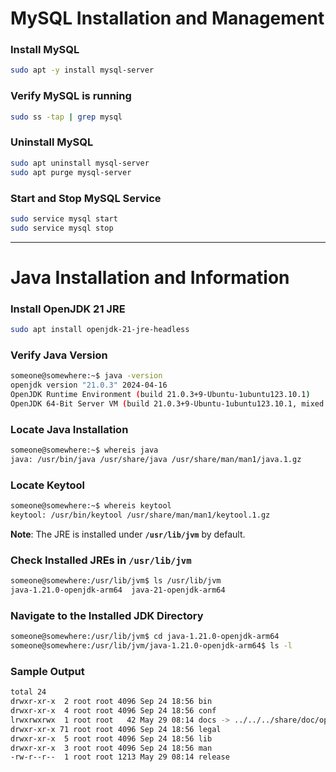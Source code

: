 # MySQL Installation and Management

### Install MySQL
```bash
sudo apt -y install mysql-server
```

### Verify MySQL is running
```bash
sudo ss -tap | grep mysql
```

### Uninstall MySQL
```bash
sudo apt uninstall mysql-server
sudo apt purge mysql-server
```

### Start and Stop MySQL Service
```bash
sudo service mysql start
sudo service mysql stop
```

---

# Java Installation and Information

### Install OpenJDK 21 JRE
```bash
sudo apt install openjdk-21-jre-headless
```

### Verify Java Version
```bash
someone@somewhere:~$ java -version
openjdk version "21.0.3" 2024-04-16
OpenJDK Runtime Environment (build 21.0.3+9-Ubuntu-1ubuntu123.10.1)
OpenJDK 64-Bit Server VM (build 21.0.3+9-Ubuntu-1ubuntu123.10.1, mixed mode, sharing)
```

### Locate Java Installation
```bash
someone@somewhere:~$ whereis java
java: /usr/bin/java /usr/share/java /usr/share/man/man1/java.1.gz
```

### Locate Keytool
```bash
someone@somewhere:~$ whereis keytool
keytool: /usr/bin/keytool /usr/share/man/man1/keytool.1.gz
```

**Note**: The JRE is installed under **`/usr/lib/jvm`** by default.

### Check Installed JREs in `/usr/lib/jvm`
```bash
someone@somewhere:/usr/lib/jvm$ ls /usr/lib/jvm
java-1.21.0-openjdk-arm64  java-21-openjdk-arm64
```

### Navigate to the Installed JDK Directory
```bash
someone@somewhere:/usr/lib/jvm$ cd java-1.21.0-openjdk-arm64
someone@somewhere:/usr/lib/jvm/java-1.21.0-openjdk-arm64$ ls -l
```

### Sample Output
```bash
total 24
drwxr-xr-x  2 root root 4096 Sep 24 18:56 bin
drwxr-xr-x  4 root root 4096 Sep 24 18:56 conf
lrwxrwxrwx  1 root root   42 May 29 08:14 docs -> ../../../share/doc/openjdk-21-jre-headless
drwxr-xr-x 71 root root 4096 Sep 24 18:56 legal
drwxr-xr-x  5 root root 4096 Sep 24 18:56 lib
drwxr-xr-x  3 root root 4096 Sep 24 18:56 man
-rw-r--r--  1 root root 1213 May 29 08:14 release
```